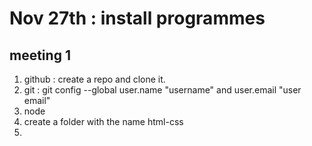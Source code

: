 # Nov  27th : install programmes
## meeting 1
1. github : create a repo and clone it.
2. git : git config --global  user.name "username" and user.email "user email"
3. node
4. create a folder with the name html-css
5. 
